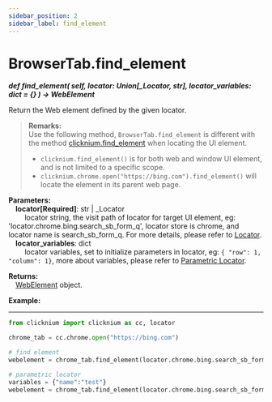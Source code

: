 ```yaml
---
sidebar_position: 2
sidebar_label: find_element
---
```

# BrowserTab.find_element
***def find_element(
        self,
        locator: Union[_Locator, str],
        locator_variables: dict = {}
    ) -> WebElement***  

Return the Web element defined by the given locator.

>**Remarks:**  
Use the following method,
`BrowserTab.find_element` is different with the method [clicknium.find_element](./../../../globalfunctions/find_element.md) when locating the UI element.  
>- `clicknium.find_element()` is for both web and window UI element, and is not limited to a specific scope.  
>- `clicknium.chrome.open("https://bing.com").find_element()` will locate the element in its parent web page.  

**Parameters:**  
    &emsp;**locator[Required]**: str | _Locator   
        &emsp;&emsp; locator string, the visit path of locator for target UI element, eg: 'locator.chrome.bing.search_sb_form_q', locator store is chrome, and locator name is search_sb_form_q. For more details, please refer to [Locator](./../../../../../tutorial/locator.md).   
    &emsp;**locator_variables**: dict  
        &emsp;&emsp; locator variables, set to initialize parameters in locator, eg: `{ "row": 1,  "column": 1}`, more about variables, please refer to [Parametric Locator](./../../../../../tutorial/parametric_locator.md).  

**Returns:**  
    &emsp;[WebElement](./webelement/webelement.md) object.

**Example:**
***
```python
from clicknium import clicknium as cc, locator

chrome_tab = cc.chrome.open("https://bing.com")

# find element
webelement = chrome_tab.find_element(locator.chrome.bing.search_sb_form_q)

# parametric locator
variables = {"name":"test"}
webelement = chrome_tab.find_element(locator.chrome.bing.search_sb_form_q, variables)
```